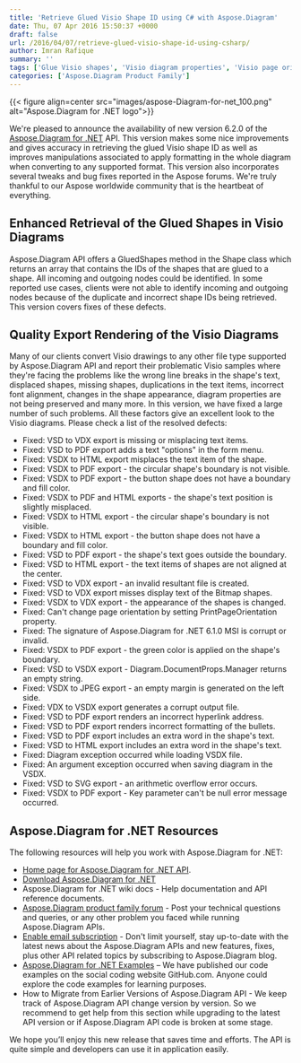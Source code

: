 ```yaml
---
title: 'Retrieve Glued Visio Shape ID using C# with Aspose.Diagram'
date: Thu, 07 Apr 2016 15:50:37 +0000
draft: false
url: /2016/04/07/retrieve-glued-visio-shape-id-using-csharp/
author: Imran Rafique
summary: ''
tags: ['Glue Visio shapes', 'Visio diagram properties', 'Visio page orientation', 'Visio shape colors', 'Visio shape connects', 'Visio shape hyperlink', 'Visio shape styles']
categories: ['Aspose.Diagram Product Family']
---
```




{{< figure align=center src="images/aspose-Diagram-for-net_100.png" alt="Aspose.Diagram for .NET logo">}}


We're pleased to announce the availability of new version 6.2.0 of the [Aspose.Diagram for .NET][1] API. This version makes some nice improvements and gives accuracy in retrieving the glued Visio shape ID as well as improves manipulations associated to apply formatting in the whole diagram when converting to any supported format. This version also incorporates several tweaks and bug fixes reported in the Aspose forums. We're truly thankful to our Aspose worldwide community that is the heartbeat of everything.

## Enhanced Retrieval of the Glued Shapes in Visio Diagrams

Aspose.Diagram API offers a GluedShapes method in the Shape class which returns an array that contains the IDs of the shapes that are glued to a shape. All incoming and outgoing nodes could be identified. In some reported use cases, clients were not able to identify incoming and outgoing nodes because of the duplicate and incorrect shape IDs being retrieved. This version covers fixes of these defects.

## Quality Export Rendering of the Visio Diagrams

Many of our clients convert Visio drawings to any other file type supported by Aspose.Diagram API and report their problematic Visio samples where they're facing the problems like the wrong line breaks in the shape's text, displaced shapes, missing shapes, duplications in the text items, incorrect font alignment, changes in the shape appearance, diagram properties are not being preserved and many more. In this version, we have fixed a large number of such problems. All these factors give an excellent look to the Visio diagrams. Please check a list of the resolved defects:

*   Fixed: VSD to VDX export is missing or misplacing text items.
*   Fixed: VSD to PDF export adds a text "options" in the form menu.
*   Fixed: VSDX to HTML export misplaces the text item of the shape.
*   Fixed: VSDX to PDF export - the circular shape's boundary is not visible.
*   Fixed: VSDX to PDF export - the button shape does not have a boundary and fill color.
*   Fixed: VSDX to PDF and HTML exports - the shape's text position is slightly misplaced.
*   Fixed: VSDX to HTML export - the circular shape's boundary is not visible.
*   Fixed: VSDX to HTML export - the button shape does not have a boundary and fill color.
*   Fixed: VSD to PDF export - the shape's text goes outside the boundary.
*   Fixed: VSD to HTML export - the text items of shapes are not aligned at the center.
*   Fixed: VSD to VDX export - an invalid resultant file is created.
*   Fixed: VSD to VDX export misses display text of the Bitmap shapes.
*   Fixed: VSDX to VDX export - the appearance of the shapes is changed.
*   Fixed: Can't change page orientation by setting PrintPageOrientation property.
*   Fixed: The signature of Aspose.Diagram for .NET 6.1.0 MSI is corrupt or invalid.
*   Fixed: VSDX to PDF export - the green color is applied on the shape's boundary.
*   Fixed: VSD to VSDX export - Diagram.DocumentProps.Manager returns an empty string.
*   Fixed: VSDX to JPEG export - an empty margin is generated on the left side.
*   Fixed: VDX to VSDX export generates a corrupt output file.
*   Fixed: VSD to PDF export renders an incorrect hyperlink address.
*   Fixed: VSD to PDF export renders incorrect formatting of the bullets.
*   Fixed: VSD to PDF export includes an extra word in the shape's text.
*   Fixed: VSD to HTML export includes an extra word in the shape's text.
*   Fixed: Diagram exception occurred while loading VSDX file.
*   Fixed: An argument exception occurred when saving diagram in the VSDX.
*   Fixed: VSD to SVG export - an arithmetic overflow error occurs.
*   Fixed: VSDX to PDF export - Key parameter can't be null error message occurred.

## Aspose.Diagram for .NET Resources

The following resources will help you work with Aspose.Diagram for .NET:

*   [Home page for Aspose.Diagram for .NET API][2].
*   [Download Aspose.Diagram for .NET][3]
*   Aspose.Diagram for .NET wiki docs - Help documentation and API reference documents.
*   [Aspose.Diagram product family forum][4] - Post your technical questions and queries, or any other problem you faced while running Aspose.Diagram APIs.
*   [Enable email subscription][5] - Don't limit yourself, stay up-to-date with the latest news about the Aspose.Diagram APIs and new features, fixes, plus other API related topics by subscribing to Aspose.Diagram blog.
*   [Aspose.Diagram for .NET Examples][6] – We have published our code examples on the social coding website GitHub.com. Anyone could explore the code examples for learning purposes.
*   How to Migrate from Earlier Versions of Aspose.Diagram API - We keep track of Aspose.Diagram API change version by version. So we recommend to get help from this section while upgrading to the latest API version or if Aspose.Diagram API code is broken at some stage.

We hope you’ll enjoy this new release that saves time and efforts. The API is quite simple and developers can use it in application easily.




[1]: https://products.aspose.com/diagram/net
[2]: https://products.aspose.com/diagram
[3]: http://www.aspose.com/community/files/51/.net-components/aspose.diagram-for-.net/default.aspx
[4]: http://www.aspose.com/community/forums/aspose.diagram-product-family/489/showforum.aspx
[5]: https://blog.aspose.com/
[6]: https://github.com/asposediagram/Aspose_diagram_NET




